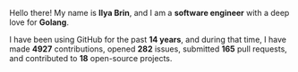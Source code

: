 Hello there! My name is **Ilya Brin**, and I am a **software engineer** with a deep love for **Golang**.

I have been using GitHub for the past **14 years**, and during that time, I have made **4927** contributions, opened **282** issues, submitted **165** pull requests, and contributed to **18** open-source projects.
